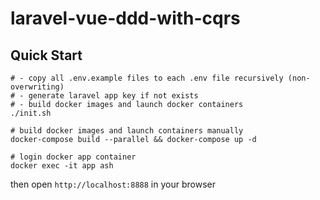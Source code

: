 # laravel-vue-ddd-with-cqrs
## Quick Start
```
# - copy all .env.example files to each .env file recursively (non-overwriting)
# - generate laravel app key if not exists
# - build docker images and launch docker containers
./init.sh

# build docker images and launch containers manually
docker-compose build --parallel && docker-compose up -d

# login docker app container
docker exec -it app ash
```
then open `http://localhost:8888` in your browser
